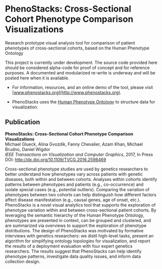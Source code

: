 # PhenoStacks: Cross-Sectional Cohort Phenotype Comparison Visualizations
Research prototype visual analysis tool for comparison of patient phenotypes of cross-sectional cohorts, based on the Human Phenotype Ontology

This project is currently under development. The source code provided here should be considered alpha-code for proof of concept and for reference purposes. A documented and modularized re-write is underway and will be posted here when it is available.

* For information, resources, and an online demo of the tool, please visit [www.phenostacks.org](http://www.phenostacks.org).

* PhenoStacks uses the [Human Phenotype Ontology](http://www.human-phenotype-ontology.org) to structure data for visualization.


## Publication
**PhenoStacks: Cross-Sectional Cohort Phenotype Comparison Visualizations**  
Michael Glueck, Alina Gvozdik, Fanny Chevalier, Azam Khan, Michael Brudno, Daniel Wigdor  
*IEEE Transactions on Visualization and Computer Graphics*, 2017, In Press  
DOI: http://dx.doi.org/10.1109/TVCG.2016.2598469

Cross-sectional phenotype studies are used by genetics researchers to better understand how phenotypes vary across patients with genetic diseases, both within and between cohorts. Analyses within cohorts identify patterns between phenotypes and patients (e.g., co-occurrence) and isolate special cases (e.g., potential outliers). Comparing the variation of phenotypes between two cohorts can help distinguish how different factors affect disease manifestation (e.g., causal genes, age of onset, etc.). PhenoStacks is a novel visual analytics tool that supports the exploration of phenotype variation within and between cross-sectional patient cohorts. By leveraging the semantic hierarchy of the Human Phenotype Ontology, phenotypes are presented in context, can be grouped and clustered, and are summarized via overviews to support the exploration of phenotype distributions. The design of PhenoStacks was motivated by formative interviews with genetics researchers: we distil high-level tasks, present an algorithm for simplifying ontology topologies for visualization, and report the results of a deployment evaluation with four expert genetics researchers. The results suggest that PhenoStacks can help identify phenotype patterns, investigate data quality issues, and inform data collection design.

